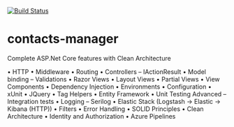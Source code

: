 [![Build Status](https://serkansacma.visualstudio.com/AzurePipelineContacts/_apis/build/status%2Fsrkans.contacts-manager?branchName=main)](https://serkansacma.visualstudio.com/AzurePipelineContacts/_build/latest?definitionId=1&branchName=main)

# contacts-manager
Complete ASP.Net Core features with Clean Architecture

•	HTTP
•	Middleware
•	Routing
•	Controllers – IActionResult
•	Model binding – Validations
•	Razor Views
•	Layout Views
•	Partial Views
•	View Components
•	Dependency Injection
•	Environments
•	Configuration
•	xUnit
•	JQuery
•	Tag Helpers
•	Entity Framework
•	Unit Testing Advanced – Integration tests
•	Logging – Serilog
•	Elastic Stack (Logstash -> Elastic -> Kibana (HTTP))
•	Filters
•	Error Handling
•	SOLID Principles
•	Clean Architecture
•	Identity and Authorization
•	Azure Pipelines
